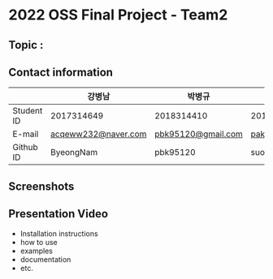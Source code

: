 # 2022 OSS Final Project - Team2

## Topic : 

## Contact information
||강병남|박병규|박수연|
|---|---|---|---|
|Student ID|2017314649|2018314410|2019314704|
|E-mail|acqeww232@naver.com|pbk95120@gmail.com|paksy0428@g.skku.edu|
|Github ID|ByeongNam|pbk95120|suooo|

## Screenshots

## Presentation Video

- Installation instructions
- how to use
- examples
- documentation
- etc.

